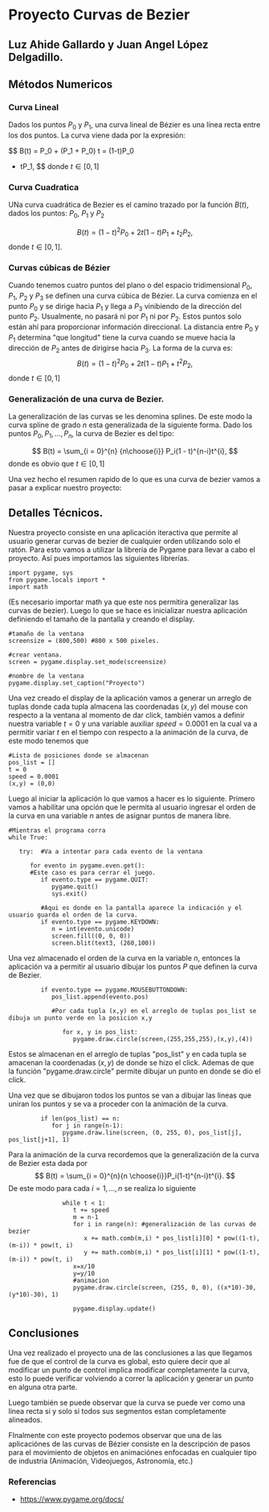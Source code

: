 # Proyecto Curvas de Bezier 
## Luz Ahide Gallardo y Juan Angel López Delgadillo.
## Métodos Numericos



### Curva Lineal

Dados los puntos $P_0$ y $P_1$, una curva lineal de Bézier es una línea recta entre los dos puntos. La curva viene dada por la expresión:

$$
    B(t) = P_0 + (P_1 + P_0) t = (1-t)P_0
 + tP_1,
 $$
 donde $t \in [0,1]$

 ### Curva Cuadratica 

 UNa curva cuadrática de Bezier es el camino trazado por la función $B(t)$, dados los puntos: $P_0$, $P_1$ y $P_2$

$$
B(t) = (1-t)^{2} P_0 + 2t(1-t)P_1 + t_2P_2,
$$
donde $t \in [0,1].$

### Curvas cúbicas de Bézier 

Cuando tenemos cuatro puntos del plano o del espacio tridimensional $P_0$, $P_1$, $P_2$ y $P_3$ se definen una curva cúbica de Bézier. La curva comienza en el punto $P_0$ y se dirige hacia $P_1$ y llega a $P_3$ vinibiendo de la dirección del punto $P_2$. Usualmente, no pasará ni por $P_1$ ni por $P_2$. Estos puntos solo están ahí para proporcionar información direccional. La distancia entre $P_0$ y $P_1$ determina "que longitud" tiene la curva cuando se mueve hacia la dirección de $P_2$ antes de dirigirse hacia $P_3$. La forma de la curva es:
$$
B(t) = (1-t)^{2}P_0 + 2t(1-t)P_1 + t^{2}P_2,
$$
donde $t \in [0,1]$

### Generalización de una curva de Bezier.

La generalización de las curvas se les denomina splines. De este modo la curva spline de grado $n$ esta generalizada de la siguiente forma. Dado los puntos $P_0, P_1, \dots, P_n$, la curva de Bezier es del tipo:

 $$
    B(t) = \sum_{i = 0}^{n} {n\choose{i}} P_i(1 - t)^{n-i}t^{i},
 $$
 donde es obvio que $t \in [0,1]$

Una vez hecho el resumen rapido de lo que es una curva de bezier vamos a pasar a explicar nuestro proyecto:

## Detalles Técnicos.

Nuestra proyecto consiste en una aplicación iteractiva que permite al usuario generar curvas de bezier de cualquier orden utilizando solo el ratón. Para esto  vamos a utilizar la librería de Pygame para llevar a cabo el proyecto. Así pues importamos las siguientes librerías.

```
import pygame, sys
from pygame.locals import *
import math
```
(Es necesario importar math ya que este nos permitira generalizar las curvas de bezier). 
Luego lo que se hace es inicializar nuestra aplicación definiendo el tamaño de la pantalla y creando el display.

```
#tamaño de la ventana
screensize = (800,500) #800 x 500 pixeles.

#crear ventana.
screen = pygame.display.set_mode(screensize) 

#nombre de la ventana
pygame.display.set_caption("Proyecto")
```
Una vez creado el display de la aplicación vamos a generar un arreglo de tuplas donde cada tupla almacena las coordenadas $(x,y)$ del mouse con respecto a la ventana al momento de dar click, también vamos a definir nuestra variable $t = 0$ y una variable auxiliar $speed = 0.0001$ en la cual va a permitir variar $t$ en el tiempo con respecto a la animación de la curva, de este modo tenemos que 
``` 
#Lista de posiciones donde se almacenan
pos_list = []
t = 0
speed = 0.0001
(x,y) = (0,0)
```
Luego al iniciar la aplicación lo que vamos a hacer es lo siguiente. Primero  vamos a habilitar una opción que le permita al usuario ingresar el orden de la curva en una variable $n$ antes de asignar puntos de manera libre. 
```
#Mientras el programa corra
while True:
   
   try:  #Va a intentar para cada evento de la ventana

      for evento in pygame.even.get():
      #Este caso es para cerrar el juego.
         if evento.type == pygame.QUIT:
            pygame.quit()
            sys.exit()
   
         #Aqui es donde en la pantalla aparece la indicación y el usuario guarda el orden de la curva.
         if evento.type == pygame.KEYDOWN:
            n = int(evento.unicode)
            screen.fill((0, 0, 0))
            screen.blit(text3, (260,100))

```

Una vez almacenado el orden de la curva en la variable $n$, entonces la aplicación va a permitir al usuario dibujar los puntos $P$ que definen la curva de Bezier. 

```
         if evento.type == pygame.MOUSEBUTTONDOWN:
            pos_list.append(evento.pos) 

            #Por cada tupla (x,y) en el arreglo de tuplas pos_list se dibuja un punto verde en la posicion x,y

               for x, y in pos_list:  
                  pygame.draw.circle(screen,(255,255,255),(x,y),(4))
```
Estos se almacenan en el arreglo de tuplas "pos_list" y en cada tupla se amacenan la coordenadas $(x,y)$ de donde se hizo el click. Ademas de que la función "pygame.draw.circle" permite dibujar un punto en donde se dio el click.

Una vez que se dibujaron todos los puntos se van a dibujar las lineas que uniran los puntos y se va a proceder con la animación de la curva.

```
         if len(pos_list) == n:
            for j in range(n-1):
               pygame.draw.line(screen, (0, 255, 0), pos_list[j], pos_list[j+1], 1)
```

Para la animación de la curva recordemos que la generalización de la curva de Bezier esta dada por 
$$
B(t) = \sum_{i = 0}^{n}{n \choose{i}}P_i(1-t)^{n-i}t^{i}. 
$$
De este modo para cada $i = 1,\dots,n$ se realiza lo siguiente
```
               while t < 1:
                  t += speed
                  m = n-1
                  for i in range(n): #generalización de las curvas de bezier
                     x += math.comb(m,i) * pos_list[i][0] * pow((1-t), (m-i)) * pow(t, i)
                     y += math.comb(m,i) * pos_list[i][1] * pow((1-t), (m-i)) * pow(t, i)
                  x=x/10
                  y=y/10
                  #animacion
                  pygame.draw.circle(screen, (255, 0, 0), ((x*10)-30, (y*10)-30), 1)

                  pygame.display.update()
```
## Conclusiones

Una vez realizado el proyecto una de las conclusiones a las que llegamos fue de que el control de la curva es global, esto quiere decir que al modificar un punto de control implica modificar completamente la curva, esto lo puede verificar volviendo a correr la aplicación y generar un punto en alguna otra parte. 

Luego también se puede observar que la curva se puede ver como una linea recta si y solo si todos sus segmentos estan completamente alineados. 

FInalmente con este proyecto podemos observar que una de las aplicaciónes de las curvas de Bézier consiste en la descripción de pasos para el movimiento de objetos en animaciónes enfocadas en cualquier tipo de industria (Animación, Videojuegos, Astronomía, etc.)

### Referencias

- https://www.pygame.org/docs/